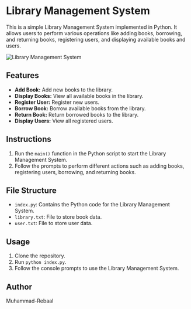 # Library Management System

This is a simple Library Management System implemented in Python. It allows users to perform various operations like adding books, borrowing, and returning books, registering users, and displaying available books and users.

![Library Management System](https://americanlibrariesmagazine.org/wp-content/uploads/2016/06/editions-purpose-based.jpg)

## Features

- **Add Book:** Add new books to the library.
- **Display Books:** View all available books in the library.
- **Register User:** Register new users.
- **Borrow Book:** Borrow available books from the library.
- **Return Book:** Return borrowed books to the library.
- **Display Users:** View all registered users.

## Instructions

1. Run the `main()` function in the Python script to start the Library Management System.
2. Follow the prompts to perform different actions such as adding books, registering users, borrowing, and returning books.

## File Structure

- `index.py`: Contains the Python code for the Library Management System.
- `library.txt`: File to store book data.
- `user.txt`: File to store user data.

## Usage

1. Clone the repository.
2. Run `python index.py`.
3. Follow the console prompts to use the Library Management System.

## Author

Muhammad-Rebaal

